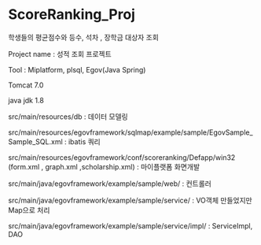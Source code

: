 # ScoreRanking_Proj

학생들의 평균점수와 등수, 석차 , 장학금 대상자 조회


Project name : 성적 조회 프로젝트

Tool : Miplatform, plsql, Egov(Java Spring)

Tomcat 7.0

java jdk 1.8



src/main/resources/db    :  데이터 모델링

src/main/resources/egovframework/sqlmap/example/sample/EgovSample_Sample_SQL.xml : ibatis 쿼리

src/main/resources/egovframework/conf/scoreranking/Defapp/win32 (form.xml , graph.xml ,scholarship.xml)  : 마이플랫폼 화면개발


src/main/java/egovframework/example/sample/web/  :  컨트롤러

src/main/java/egovframework/example/sample/service/  : VO객체 만들었지만 Map으로 처리

src/main/java/egovframework/example/sample/service/impl/  :  ServiceImpl, DAO

